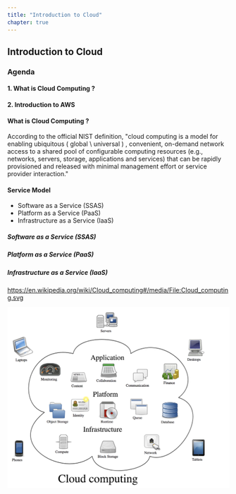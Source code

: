 ```yaml
---
title: "Introduction to Cloud"
chapter: true
---
```



## Introduction to Cloud

### **Agenda**

#### 1. What is Cloud Computing ?
#### 2. Introduction to AWS 



#### What is Cloud Computing ?

According to the official NIST definition, "cloud computing is a model for enabling ubiquitous ( global \ universal ) , convenient, on-demand network access to a shared pool of configurable computing resources (e.g., networks, servers, storage, applications and services) that can be rapidly provisioned and released with minimal management effort or service provider interaction." 


#### Service Model 

* Software as a Service (SSAS)
* Platform as a Service (PaaS)
* Infrastructure as a Service (IaaS)

##### Software as a Service (SSAS)
##### Platform as a Service (PaaS)
##### Infrastructure as a Service (IaaS)

https://en.wikipedia.org/wiki/Cloud_computing#/media/File:Cloud_computing.svg

![cloudcomputing](/image/cloudcomputing.png)






